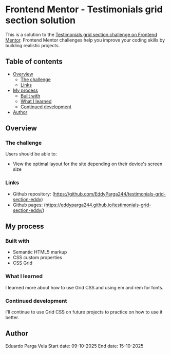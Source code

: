 # Frontend Mentor - Testimonials grid section solution

This is a solution to the [Testimonials grid section challenge on Frontend Mentor](https://www.frontendmentor.io/challenges/testimonials-grid-section-Nnw6J7Un7). Frontend Mentor challenges help you improve your coding skills by building realistic projects. 

## Table of contents

- [Overview](#overview)
  - [The challenge](#the-challenge)
  - [Links](#links)
- [My process](#my-process)
  - [Built with](#built-with)
  - [What I learned](#what-i-learned)
  - [Continued development](#continued-development)
- [Author](#author)

## Overview

### The challenge

Users should be able to:

- View the optimal layout for the site depending on their device's screen size

### Links

- Github repository: (https://github.com/EddyParga244/testimonials-grid-section-eddy)
- Github pages: (https://eddyparga244.github.io/testimonials-grid-section-eddy/)

## My process

### Built with

- Semantic HTML5 markup
- CSS custom properties
- CSS Grid

### What I learned

I learned more about how to use Grid CSS and using em and rem for fonts.

### Continued development

I'll continue to use Grid CSS on future projects to practice on how to use it better.

## Author
Eduardo Parga Vela
Start date: 09-10-2025
End date: 15-10-2025
